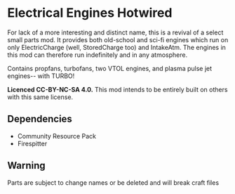 # Electrical Engines Hotwired
For lack of a more interesting and distinct name, this is a revival of a select small parts mod. It provides both old-school and sci-fi engines which run on only ElectricCharge (well, StoredCharge too) and IntakeAtm. The engines in this mod can therefore run indefinitely and in any atmosphere.

Contains propfans, turbofans, two VTOL engines, and plasma pulse jet engines-- with TURBO!

**Licenced CC-BY-NC-SA 4.0.** This mod intends to be entirely built on others with this same license.

## Dependencies
* Community Resource Pack
* Firespitter

## Warning
Parts are subject to change names or be deleted and will break craft files